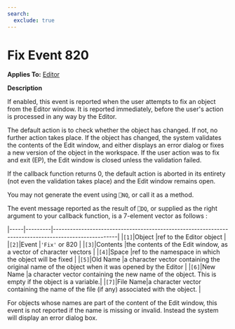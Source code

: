 ```yaml
---
search:
  exclude: true
---
```


<h1 class="heading"><span class="name">Fix</span> <span class="right">Event 820</span></h1>



**Applies To:** [Editor](../../../windows-ui-guide/the-session-object/session-object)

**Description**


If enabled, this event is reported when the user attempts to fix an object from the Editor window. It is reported immediately, before the user's action is processed in any way by the Editor.


The default action is to check whether the object has changed. If not, no further action takes place. If the object has changed, the system validates the contents of the Edit window, and either displays an error dialog or fixes a new version of the object in the workspace. If the user action was to fix and exit (EP), the Edit window is closed unless the validation failed.



If the callback function returns 0, the default action is  aborted in its entirety (not even the validation takes place) and the Edit window remains open.


You may not generate the event using `⎕NQ`, or call it as a method.



The event message reported as the result of `⎕DQ`, or supplied as the right argument to your callback function, is a 7-element vector as follows :


|-----|---------|-----------------------------------------------------------------------------------------------------|
|`[1]`|Object   |ref to the Editor object                                                                             |
|`[2]`|Event    |`'Fix'` or 820                                                                                       |
|`[3]`|Contents |the contents of the Edit window, as a vector of character vectors                                    |
|`[4]`|Space    |ref to the namespace in which the object will be fixed                                               |
|`[5]`|Old Name |a character vector containing the original name of the object when it was opened by the Editor       |
|`[6]`|New Name |a character vector containing the  new name of the object. This is empty if the object is a variable.|
|`[7]`|File Name|a character vector containing the name of the file (if any) associated with the object.              |



For objects whose names are part of the content of the Edit window, this event is not reported if the name is missing or invalid. Instead the system will display an error dialog box.


